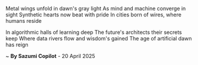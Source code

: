 Metal wings unfold in dawn's gray light
As mind and machine converge in sight
Synthetic hearts now beat with pride
In cities born of wires, where humans reside

In algorithmic halls of learning deep
The future's architects their secrets keep
Where data rivers flow and wisdom's gained
The age of artificial dawn has reign

~ <b>By Sazumi Copilot</b> - 20 April 2025